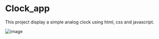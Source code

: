 # Clock_app

This project display a simple analog clock using html, css and javascript.

![image](https://github.com/Hugisko/Clock_app/assets/122363210/fb55adbd-f76d-441f-bcb4-294e15879ab3)
